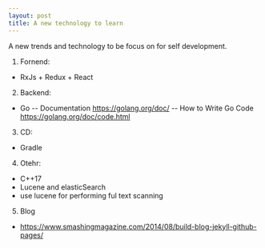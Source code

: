```yaml
---
layout: post
title: A new technology to learn
---
```


A new trends and technology to be focus on for self development.


1. Fornend: 
-  RxJs + Redux + React

2. Backend: 
-   Go
-- Documentation https://golang.org/doc/
-- How to Write Go Code https://golang.org/doc/code.html

3. CD: 
  - Gradle

4. Otehr: 
-  C++17 
  -  Lucene and elasticSearch
  -  use lucene for performing ful text scanning
  
5. Blog
- https://www.smashingmagazine.com/2014/08/build-blog-jekyll-github-pages/
